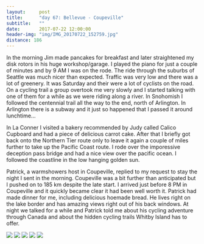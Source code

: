 ```yaml
---
layout:     post
title:      "day 67: Bellevue - Coupeville"
subtitle:   ""
date:       2017-07-22 12:00:00
header-img: "img/IMG_20170722_152759.jpg"
distance: 186
---
```


In the morning Jim made pancakes for breakfast and later straightened my disk rotors in his huge workshop/garage.
I played the piano for just a couple of minutes and by 9 AM I was on the rode.
The ride through the suburbs of Seattle was much nicer than expected.
Traffic was very low and there was a lot of greenery.
It was Saturday and their were a lot of cyclists on the road.
On a cycling trail a group overtook me very slowly and I started talking with one of them for a while as we were riding along a river.
In Snohomish I followed the centennial trail all the way to the end, north of Arlington.
In Arlington there is a subway and it just so happened that I passed it around lunchtime...

In La Conner I visited a bakery recommended by Judy called Calico Cupboard and had a piece of delicious carrot cake.
After that I briefly got back onto the Northern Tier route only to leave it again a couple of miles further to take up the Pacific Coast route.
I rode over the imporessive deception pass bridge and had a nice view over the pacific ocean.
I followed the coastline in the low hanging golden sun.

Patrick, a warmshowers host in Coupeville, replied to my request to stay the night I sent in the morning.
Coupeville was a bit further than anticipated but I pushed on to 185 km despite the late start.
I arrived just before 8 PM in Coupeville and it quickly became clear it had been well worth it.
Patrick had made dinner for me, including delicious hoemade bread.
He lives right on the lake border and has amazing views right out of his back windows.
At night we talked for a while and Patrick told me about his cycling adventure through Canada and about the hidden cycling trails Whitby Island has to offer. 


<img src="{{ site.baseurl }}/img/IMG_20170722_141021.jpg">
<span class="caption text-muted"></span>

<img src="{{ site.baseurl }}/img/IMG_20170722_145328.jpg">
<span class="caption text-muted"></span>

<img src="{{ site.baseurl }}/img/IMG_20170722_173231.jpg">
<span class="caption text-muted"></span>

<img src="{{ site.baseurl }}/img/IMG_20170722_174837.jpg">
<span class="caption text-muted"></span>

<img src="{{ site.baseurl }}/img/IMG_20170722_202133.jpg">
<span class="caption text-muted"></span>

